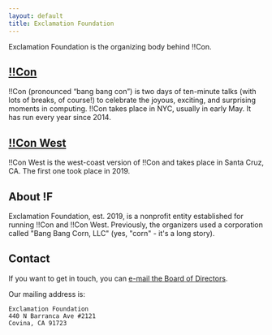 ```yaml
---
layout: default
title: Exclamation Foundation
---
```

Exclamation Foundation is the organizing body behind !!Con.

## [!!Con](http://bangbangcon.com)

!!Con (pronounced “bang bang con”) is two days of ten-minute talks (with lots of breaks, of course!) to celebrate the joyous, exciting, and surprising moments in computing. !!Con takes place in NYC, usually in early May. It has run every year since 2014.

## [!!Con West](http://bangbangcon.com/west)

!!Con West is the west-coast version of !!Con and takes place in Santa Cruz, CA. The first one took place in 2019.

## About !F

Exclamation Foundation, est. 2019, is a nonprofit entity established for running !!Con and !!Con West. Previously, the organizers used a corporation called "Bang Bang Corn, LLC" (yes, "corn" - it's a long story).

## Contact

If you want to get in touch, you can [e-mail the Board of Directors](mailto:board@exclamation.foundation).

Our mailing address is:
```
Exclamation Foundation
440 N Barranca Ave #2121
Covina, CA 91723
```
